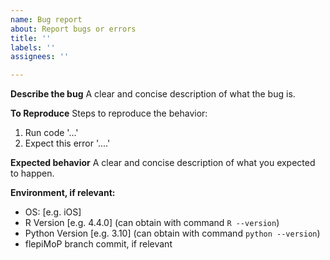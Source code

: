 ```yaml
---
name: Bug report
about: Report bugs or errors
title: ''
labels: ''
assignees: ''

---
```


**Describe the bug**
A clear and concise description of what the bug is.

**To Reproduce**
Steps to reproduce the behavior:
1. Run code '...'
2. Expect this error '....'

**Expected behavior**
A clear and concise description of what you expected to happen.

**Environment, if relevant:**
 - OS: [e.g. iOS]
 - R Version [e.g. 4.4.0] (can obtain with command `R --version`)
 - Python Version [e.g. 3.10] (can obtain with command `python --version`)
 - flepiMoP branch commit, if relevant 


